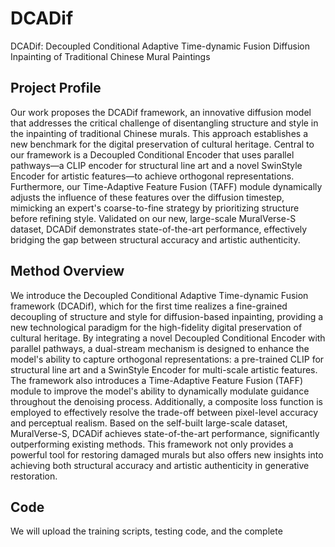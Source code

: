 # DCADif
DCADif: Decoupled Conditional Adaptive Time-dynamic Fusion Diffusion Inpainting of Traditional Chinese Mural Paintings

## Project Profile

Our work proposes the DCADif framework, an innovative diffusion model that addresses the critical challenge of disentangling structure and style in the inpainting of traditional Chinese murals. This approach establishes a new benchmark for the digital preservation of cultural heritage. Central to our framework is a Decoupled Conditional Encoder that uses parallel pathways—a CLIP encoder for structural line art and a novel SwinStyle Encoder for artistic features—to achieve orthogonal representations. Furthermore, our Time-Adaptive Feature Fusion (TAFF) module dynamically adjusts the influence of these features over the diffusion timestep, mimicking an expert's coarse-to-fine strategy by prioritizing structure before refining style. Validated on our new, large-scale MuralVerse-S dataset, DCADif demonstrates state-of-the-art performance, effectively bridging the gap between structural accuracy and artistic authenticity.

## Method Overview

We introduce the Decoupled Conditional Adaptive Time-dynamic Fusion framework (DCADif), which for the first time realizes a fine-grained decoupling of structure and style for diffusion-based inpainting, providing a new technological paradigm for the high-fidelity digital preservation of cultural heritage. By integrating a novel Decoupled Conditional Encoder with parallel pathways, a dual-stream mechanism is designed to enhance the model's ability to capture orthogonal representations: a pre-trained CLIP for structural line art and a SwinStyle Encoder for multi-scale artistic features. The framework also introduces a Time-Adaptive Feature Fusion (TAFF) module to improve the model's ability to dynamically modulate guidance throughout the denoising process. Additionally, a composite loss function is employed to effectively resolve the trade-off between pixel-level accuracy and perceptual realism. Based on the self-built large-scale dataset, MuralVerse-S, DCADif achieves state-of-the-art performance, significantly outperforming existing methods. This framework not only provides a powerful tool for restoring damaged murals but also offers new insights into achieving both structural accuracy and artistic authenticity in generative restoration.

## Code

We will upload the training scripts, testing code, and the complete

